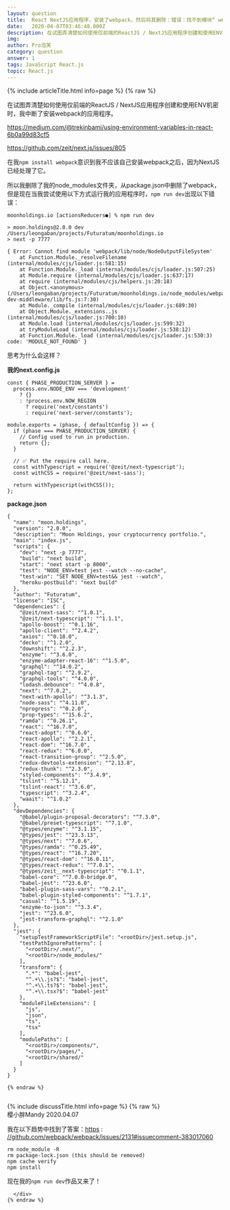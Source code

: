 ```yaml
---
layout: question
title:  React NextJS应用程序，安装了webpack，然后将其删除：错误：找不到模块“ webpack / lib / node / NodeOutputFileSystem”
date:   2020-04-07T03:46:48.000Z
description: 在试图弄清楚如何使用仅前端的ReactJS / NextJS应用程序创建和使用ENV机密时，我中断了安装webpack的应用程序。https //me...
img: 
author: Pro泡芙
category: question
answer: 1
tags: JavaScript React.js
topic: React.js
---
```

<div class="article-root">
  <div class="article">
    {% include articleTitle.html info=page %}
    {% raw %}
    <div class="article-content"><p><font style="vertical-align: inherit;"><font style="vertical-align: inherit;">在试图弄清楚如何使用仅前端的ReactJS / NextJS应用程序创建和使用ENV机密时，我中断了安装webpack的应用程序。</font></font></p>

<p><a href="https://medium.com/@trekinbami/using-environment-variables-in-react-6b0a99d83cf5" rel="nofollow noreferrer"><font style="vertical-align: inherit;"><font style="vertical-align: inherit;">https://medium.com/@trekinbami/using-environment-variables-in-react-6b0a99d83cf5</font></font></a></p>

<p><a href="https://github.com/zeit/next.js/issues/805" rel="nofollow noreferrer"><font style="vertical-align: inherit;"><font style="vertical-align: inherit;">https://github.com/zeit/next.js/issues/805</font></font></a></p>

<p><font style="vertical-align: inherit;"><font style="vertical-align: inherit;">在我</font></font><code>npm install webpack</code><font style="vertical-align: inherit;"><font style="vertical-align: inherit;">意识到我不应该自己安装webpack之后，因为NextJS已经处理了它。</font></font></p>

<p><font style="vertical-align: inherit;"><font style="vertical-align: inherit;">所以我删除了我的node_modules文件夹，从package.json中删除了webpack，但是现在当我尝试使用以下方式运行我的应用程序时，</font></font><code>npm run dev</code><font style="vertical-align: inherit;"><font style="vertical-align: inherit;">出现以下错误：</font></font></p>

<pre><code>moonholdings.io [actionsReducers●] % npm run dev<font></font>
<font></font>
&gt; moon.holdings@2.0.0 dev /Users/leongaban/projects/Futuratum/moonholdings.io<font></font>
&gt; next -p 7777<font></font>
<font></font>
{ Error: Cannot find module 'webpack/lib/node/NodeOutputFileSystem'<font></font>
    at Function.Module._resolveFilename (internal/modules/cjs/loader.js:581:15)<font></font>
    at Function.Module._load (internal/modules/cjs/loader.js:507:25)<font></font>
    at Module.require (internal/modules/cjs/loader.js:637:17)<font></font>
    at require (internal/modules/cjs/helpers.js:20:18)<font></font>
    at Object.&lt;anonymous&gt; (/Users/leongaban/projects/Futuratum/moonholdings.io/node_modules/webpack-dev-middleware/lib/fs.js:7:30)<font></font>
    at Module._compile (internal/modules/cjs/loader.js:689:30)<font></font>
    at Object.Module._extensions..js (internal/modules/cjs/loader.js:700:10)<font></font>
    at Module.load (internal/modules/cjs/loader.js:599:32)<font></font>
    at tryModuleLoad (internal/modules/cjs/loader.js:538:12)<font></font>
    at Function.Module._load (internal/modules/cjs/loader.js:530:3) code: 'MODULE_NOT_FOUND' }<font></font>
</code></pre>

<p><font style="vertical-align: inherit;"><font style="vertical-align: inherit;">思考为什么会这样？</font></font></p>

<p><strong><font style="vertical-align: inherit;"><font style="vertical-align: inherit;">我的next.config.js</font></font></strong></p>

<pre><code>const { PHASE_PRODUCTION_SERVER } =<font></font>
  process.env.NODE_ENV === 'development'<font></font>
    ? {}<font></font>
    : !process.env.NOW_REGION<font></font>
      ? require('next/constants')<font></font>
      : require('next-server/constants');<font></font>
<font></font>
module.exports = (phase, { defaultConfig }) =&gt; {<font></font>
  if (phase === PHASE_PRODUCTION_SERVER) {<font></font>
    // Config used to run in production.<font></font>
    return {};<font></font>
  }<font></font>
<font></font>
  // ✅ Put the require call here.<font></font>
  const withTypescript = require('@zeit/next-typescript');<font></font>
  const withCSS = require('@zeit/next-sass');<font></font>
<font></font>
  return withTypescript(withCSS());<font></font>
};<font></font>
</code></pre>

<p><strong><font style="vertical-align: inherit;"><font style="vertical-align: inherit;">package.json</font></font></strong></p>

<pre><code>{<font></font>
  "name": "moon.holdings",<font></font>
  "version": "2.0.0",<font></font>
  "description": "Moon Holdings, your cryptocurrency portfolio.",<font></font>
  "main": "index.js",<font></font>
  "scripts": {<font></font>
    "dev": "next -p 7777",<font></font>
    "build": "next build",<font></font>
    "start": "next start -p 8000",<font></font>
    "test": "NODE_ENV=test jest --watch --no-cache",<font></font>
    "test-win": "SET NODE_ENV=test&amp;&amp; jest --watch",<font></font>
    "heroku-postbuild": "next build"<font></font>
  },<font></font>
  "author": "Futuratum",<font></font>
  "license": "ISC",<font></font>
  "dependencies": {<font></font>
    "@zeit/next-sass": "^1.0.1",<font></font>
    "@zeit/next-typescript": "^1.1.1",<font></font>
    "apollo-boost": "^0.1.16",<font></font>
    "apollo-client": "^2.4.2",<font></font>
    "axios": "^0.18.0",<font></font>
    "decko": "^1.2.0",<font></font>
    "downshift": "^2.2.3",<font></font>
    "enzyme": "^3.6.0",<font></font>
    "enzyme-adapter-react-16": "^1.5.0",<font></font>
    "graphql": "^14.0.2",<font></font>
    "graphql-tag": "^2.9.2",<font></font>
    "graphql-tools": "^4.0.0",<font></font>
    "lodash.debounce": "^4.0.8",<font></font>
    "next": "^7.0.2",<font></font>
    "next-with-apollo": "^3.1.3",<font></font>
    "node-sass": "^4.11.0",<font></font>
    "nprogress": "^0.2.0",<font></font>
    "prop-types": "^15.6.2",<font></font>
    "ramda": "^0.26.1",<font></font>
    "react": "^16.7.0",<font></font>
    "react-adopt": "^0.6.0",<font></font>
    "react-apollo": "^2.2.1",<font></font>
    "react-dom": "^16.7.0",<font></font>
    "react-redux": "^6.0.0",<font></font>
    "react-transition-group": "^2.5.0",<font></font>
    "redux-devtools-extension": "^2.13.8",<font></font>
    "redux-thunk": "^2.3.0",<font></font>
    "styled-components": "^3.4.9",<font></font>
    "tslint": "^5.12.1",<font></font>
    "tslint-react": "^3.6.0",<font></font>
    "typescript": "^3.2.4",<font></font>
    "waait": "^1.0.2"<font></font>
  },<font></font>
  "devDependencies": {<font></font>
    "@babel/plugin-proposal-decorators": "^7.3.0",<font></font>
    "@babel/preset-typescript": "^7.1.0",<font></font>
    "@types/enzyme": "^3.1.15",<font></font>
    "@types/jest": "^23.3.13",<font></font>
    "@types/next": "^7.0.6",<font></font>
    "@types/ramda": "^0.25.49",<font></font>
    "@types/react": "^16.7.20",<font></font>
    "@types/react-dom": "^16.0.11",<font></font>
    "@types/react-redux": "^7.0.1",<font></font>
    "@types/zeit__next-typescript": "^0.1.1",<font></font>
    "babel-core": "^7.0.0-bridge.0",<font></font>
    "babel-jest": "^23.6.0",<font></font>
    "babel-plugin-sass-vars": "^0.2.1",<font></font>
    "babel-plugin-styled-components": "^1.7.1",<font></font>
    "casual": "^1.5.19",<font></font>
    "enzyme-to-json": "^3.3.4",<font></font>
    "jest": "^23.6.0",<font></font>
    "jest-transform-graphql": "^2.1.0"<font></font>
  },<font></font>
  "jest": {<font></font>
    "setupTestFrameworkScriptFile": "&lt;rootDir&gt;/jest.setup.js",<font></font>
    "testPathIgnorePatterns": [<font></font>
      "&lt;rootDir&gt;/.next/",<font></font>
      "&lt;rootDir&gt;/node_modules/"<font></font>
    ],<font></font>
    "transform": {<font></font>
      ".*": "babel-jest",<font></font>
      "^.+\\.js?$": "babel-jest",<font></font>
      "^.+\\.ts?$": "babel-jest",<font></font>
      "^.+\\.tsx?$": "babel-jest"<font></font>
    },<font></font>
    "moduleFileExtensions": [<font></font>
      "js",<font></font>
      "json",<font></font>
      "ts",<font></font>
      "tsx"<font></font>
    ],<font></font>
    "modulePaths": [<font></font>
      "&lt;rootDir&gt;/components/",<font></font>
      "&lt;rootDir&gt;/pages/",<font></font>
      "&lt;rootDir&gt;/shared/"<font></font>
    ]<font></font>
  }<font></font>
}<font></font>
</code></pre></div>
    {% endraw %}
  </div>
  <p style="height: 0;width:0;overflow: hidden;"> 第4112篇《React NextJS应用程序，安装了webpack，然后将其删除：错误：找不到模块“ webpack / lib / node / NodeOutputFileSystem”》来自Winter(https://github.com/aiyld/aiyld.github.io)的站点</p>
  <div class="discuss-wrapper">
    {% include discussTitle.html info=page %}
    {% raw %}
    <div class="discuss-item">
        <div class="discuss-parent">
          <div class="discuss-meta">
            <span class="discuss-user">樱小胖Mandy</span>
            <span class="discuss-time">2020.04.07</span>
          </div>
          <div class="discuss-comment"><p><font style="vertical-align: inherit;"><font style="vertical-align: inherit;">我在以下趋势中找到了答案：</font><a href="https://github.com/webpack/webpack/issues/2131#issuecomment-383017060" rel="noreferrer"><font style="vertical-align: inherit;">https</font></a><font style="vertical-align: inherit;"> : </font></font><a href="https://github.com/webpack/webpack/issues/2131#issuecomment-383017060" rel="noreferrer"><font style="vertical-align: inherit;"><font style="vertical-align: inherit;">//github.com/webpack/webpack/issues/2131#issuecomment-383017060</font></font></a></p>

<pre><code>rm node_module -R<font></font>
rm package-lock.json (this should be removed)<font></font>
npm cache verify<font></font>
npm install<font></font>
</code></pre>

<p><font style="vertical-align: inherit;"><font style="vertical-align: inherit;">现在我的</font></font><code>npm run dev</code><font style="vertical-align: inherit;"><font style="vertical-align: inherit;">作品又来了！</font></font></p></div>
        </div>
        
      </div>
    {% endraw %}
  </div>
<div>
